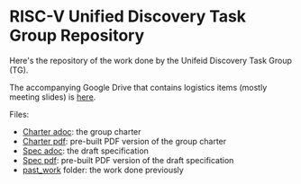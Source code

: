 # RISC-V Unified Discovery Task Group Repository

Here's the repository of the work done by the Unifeid Discovery Task Group (TG).

The accompanying Google Drive that contains logistics items (mostly meeting slides) is [here](https://drive.google.com/drive/u/0/folders/1rKZybyHcv_y1zrZDtPbUvGobbV5Hr79r).

Files: 

- [Charter adoc](https://github.com/riscv/configuration-structure/blob/master/charter.adoc): the group charter
- [Charter pdf](https://github.com/riscv/configuration-structure/blob/master/charter.pdf): pre-built PDF version of the group charter
- [Spec adoc](https://github.com/riscv/configuration-structure/blob/master/riscv-unified-discovery-draft.adoc): the draft specification
- [Spec pdf](https://github.com/riscv/configuration-structure/blob/master/riscv-unified-discovery-draft.pdf): pre-built PDF version of the draft specification
- [past_work](https://github.com/riscv/configuration-structure/tree/master/past_work) folder: the work done previously
